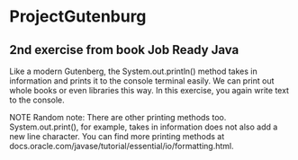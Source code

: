 # ProjectGutenburg
## 2nd exercise from book Job Ready Java

Like a modern Gutenberg, the System.out.println() method takes in information and prints it to the console terminal easily. We can print out whole books or even libraries this way. In this exercise, you again write text to the console.

NOTE
Random note: There are other printing methods too. System.out.print(), for example, takes in information does not also add a new line character. You can find more printing methods at docs.oracle.com/javase/tutorial/essential/io/formatting.html.
